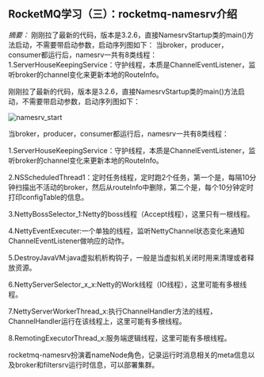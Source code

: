 ## RocketMQ学习（三）：rocketmq-namesrv介绍



*摘要：* 刚刚拉了最新的代码，版本是3.2.6，直接NamesrvStartup类的main()方法启动，不需要带启动参数，启动序列图如下： 当broker，producer，consumer都运行后，namesrv一共有8类线程： 1.ServerHouseKeepingService：守护线程，本质是ChannelEventListener，监听broker的channel变化来更新本地的RouteInfo。

刚刚拉了最新的代码，版本是3.2.6，直接NamesrvStartup类的main()方法启动，不需要带启动参数，启动序列图如下：

![namesrv_start](http://lifestack.cn/wp-content/uploads/2015/04/namesrv_start.jpg)

当broker，producer，consumer都运行后，namesrv一共有8类线程：

1.ServerHouseKeepingService：守护线程，本质是ChannelEventListener，监听broker的channel变化来更新本地的RouteInfo。

2.NSScheduledThread1：定时任务线程，定时跑2个任务，第一个是，每隔10分钟扫描出不活动的broker，然后从routeInfo中删除，第二个是，每个10分钟定时打印configTable的信息。

3.NettyBossSelector_1:Netty的boss线程（Accept线程），这里只有一根线程。

4.NettyEventExecuter:一个单独的线程，监听NettyChannel状态变化来通知ChannelEventListener做响应的动作。

5.DestroyJavaVM:java虚拟机析构钩子，一般是当虚拟机关闭时用来清理或者释放资源。

6.NettyServerSelector_x_x:Netty的Work线程（IO线程），这里可能有多根线程。

7.NettyServerWorkerThread_x:执行ChannelHandler方法的线程，ChannelHandler运行在该线程上，这里可能有多根线程。

8.RemotingExecutorThread_x:服务端逻辑线程，这里可能有多根线程。

rocketmq-namesrv扮演着nameNode角色，记录运行时消息相关的meta信息以及broker和filtersrv运行时信息，可以部署集群。
